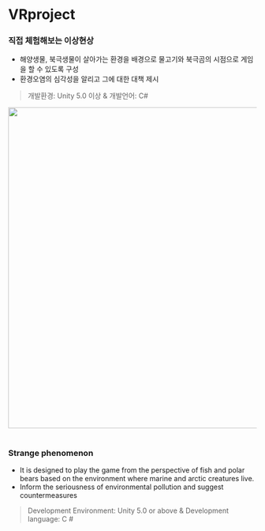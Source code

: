 # VRproject
### 직접 체험해보는 이상현상

- 해양생물, 북극생물이 살아가는 환경을 배경으로 물고기와 북극곰의 시점으로 게임을 할 수 있도록 구성 
- 환경오염의 심각성을 알리고 그에 대한 대책 제시
> 개발환경: Unity 5.0 이상 & 
> 개발언어: C#
<div> <img width=650 src="https://user-images.githubusercontent.com/38849965/63435630-3b2aa380-c462-11e9-89c5-66cbeacc6c41.png"> </div>

# 
### Strange phenomenon
- It is designed to play the game from the perspective of fish and polar bears based on the environment where marine and arctic creatures live.
- Inform the seriousness of environmental pollution and suggest countermeasures
> Development Environment: Unity 5.0 or above &
> Development language: C #
